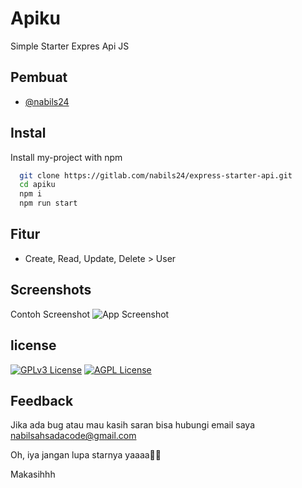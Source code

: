 # Apiku

Simple Starter Expres Api JS


## Pembuat

- [@nabils24](https://www.github.com/nabils24)



## Instal

Install my-project with npm

```bash
  git clone https://gitlab.com/nabils24/express-starter-api.git
  cd apiku
  npm i
  npm run start
```

## Fitur

- Create, Read, Update, Delete > User


## Screenshots

Contoh Screenshot
![App Screenshot](https://telegra.ph/file/eceff20f00a931a2b025e.png)


## license

[![GPLv3 License](https://img.shields.io/badge/License-GPL%20v3-yellow.svg)](https://opensource.org/licenses/)
[![AGPL License](https://img.shields.io/badge/license-AGPL-blue.svg)](http://www.gnu.org/licenses/agpl-3.0)



## Feedback

Jika ada bug atau mau kasih saran bisa hubungi email saya nabilsahsadacode@gmail.com

Oh, iya jangan lupa starnya yaaaa🌟🌟

Makasihhh
